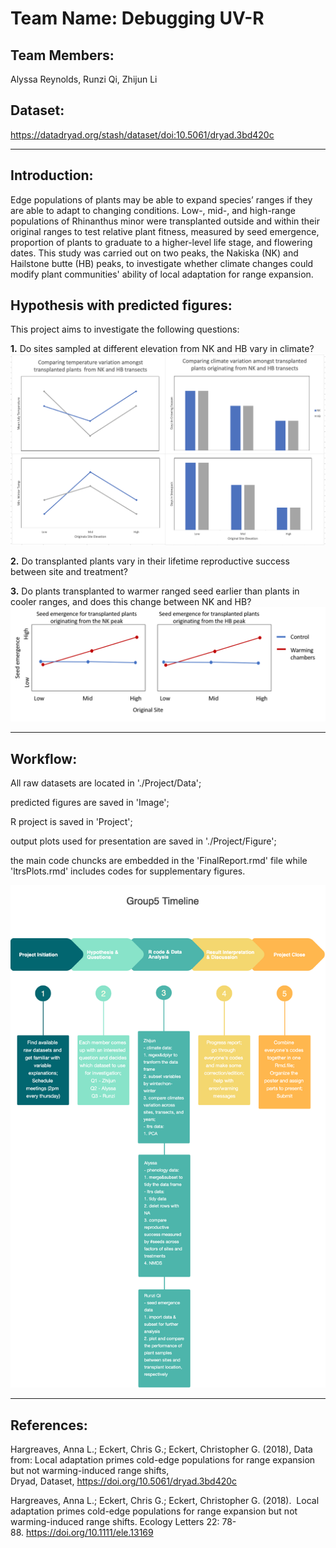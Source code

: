 # Team Name: Debugging UV-R 
## Team Members: 
Alyssa Reynolds, Runzi Qi, Zhijun Li
## Dataset:
https://datadryad.org/stash/dataset/doi:10.5061/dryad.3bd420c
***
## Introduction:
Edge populations of plants may be able to expand species’ ranges if they are able to adapt to changing conditions. Low-, mid-, and high-range populations of Rhinanthus minor were transplanted outside and within their original ranges to test relative plant fitness, measured by seed emergence, proportion of plants to graduate to a higher-level life stage, and flowering dates. This study was carried out on two peaks, the Nakiska (NK) and Hailstone butte (HB) peaks, to investigate whether climate changes could modify plant communities' ability of local adaptation for range expansion.

## Hypothesis with predicted figures:
This project aims to investigate the following questions:


**1.** Do sites sampled at different elevation from NK and HB vary in climate?
![climate variation](https://github.com/zazauwu/432_Group5/blob/main/Image/ClimateVariation.png)

**2.** Do transplanted plants vary in their lifetime reproductive success between site and treatment?

**3.** Do plants transplanted to warmer ranged seed earlier than plants in cooler ranges, and does this change between NK and HB?
![seed emergence by transect](https://github.com/zazauwu/432_Group5/blob/main/Image/SeedEmergence.PNG) 
***

## Workflow:

All raw datasets are located in './Project/Data';

predicted figures are saved in 'Image';

R project is saved in 'Project';

output plots used for presentation are saved in './Project/Figure';

the main code chuncks are embedded in the 'FinalReport.rmd' file while 'ltrsPlots.rmd' includes codes for supplementary figures.


![workflow diagram](https://github.com/zazauwu/432_Group5/blob/main/Image/workflow.png)

***
## References:
Hargreaves, Anna L.; Eckert, Chris G.; Eckert, Christopher G. (2018), Data from: Local adaptation primes cold-edge populations for range expansion but not warming-induced range shifts, Dryad, Dataset, https://doi.org/10.5061/dryad.3bd420c

Hargreaves, Anna L.; Eckert, Chris G.; Eckert, Christopher G. (2018).  Local adaptation primes cold-edge populations for range expansion but not warming-induced range shifts. Ecology Letters 22: 78-88. https://doi.org/10.1111/ele.13169

